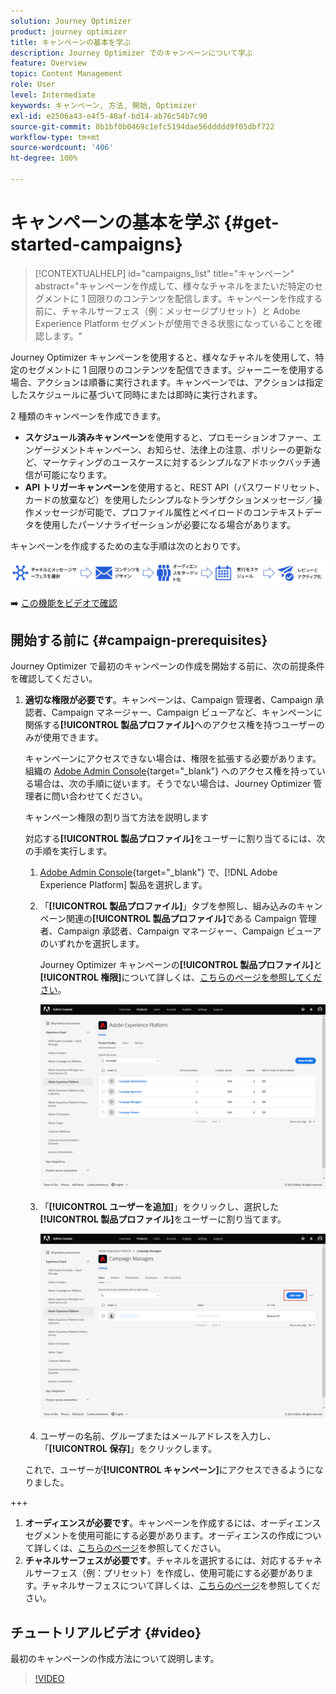 ```yaml
---
solution: Journey Optimizer
product: journey optimizer
title: キャンペーンの基本を学ぶ
description: Journey Optimizer でのキャンペーンについて学ぶ
feature: Overview
topic: Content Management
role: User
level: Intermediate
keywords: キャンペーン, 方法, 開始, Optimizer
exl-id: e2506a43-e4f5-48af-bd14-ab76c54b7c90
source-git-commit: 8b1bf0b0469c1efc5194dae56ddddd9f05dbf722
workflow-type: tm+mt
source-wordcount: '406'
ht-degree: 100%

---
```


# キャンペーンの基本を学ぶ {#get-started-campaigns}

>[!CONTEXTUALHELP]
>id="campaigns_list"
>title="キャンペーン"
>abstract="キャンペーンを作成して、様々なチャネルをまたいだ特定のセグメントに 1 回限りのコンテンツを配信します。キャンペーンを作成する前に、チャネルサーフェス（例：メッセージプリセット）と Adobe Experience Platform セグメントが使用できる状態になっていることを確認します。"

Journey Optimizer キャンペーンを使用すると、様々なチャネルを使用して、特定のセグメントに 1 回限りのコンテンツを配信できます。ジャーニーを使用する場合、アクションは順番に実行されます。キャンペーンでは、アクションは指定したスケジュールに基づいて同時にまたは即時に実行されます。

2 種類のキャンペーンを作成できます。

* **スケジュール済みキャンペーン**&#x200B;を使用すると、プロモーションオファー、エンゲージメントキャンペーン、お知らせ、法律上の注意、ポリシーの更新など、マーケティングのユースケースに対するシンプルなアドホックバッチ通信が可能になります。
* **API トリガーキャンペーン**&#x200B;を使用すると、REST API（パスワードリセット、カードの放棄など）を使用したシンプルなトランザクションメッセージ／操作メッセージが可能で、プロファイル属性とペイロードのコンテキストデータを使用したパーソナライゼーションが必要になる場合があります。

キャンペーンを作成するための主な手順は次のとおりです。

![](assets/create-campaign-process.png)

➡️ [この機能をビデオで確認](#video)

## 開始する前に {#campaign-prerequisites}

Journey Optimizer で最初のキャンペーンの作成を開始する前に、次の前提条件を確認してください。

1. **適切な権限が必要です**。キャンペーンは、Campaign 管理者、Campaign 承認者、Campaign マネージャー、Campaign ビューアなど、キャンペーンに関係する&#x200B;**[!UICONTROL 製品プロファイル]**&#x200B;へのアクセス権を持つユーザーのみが使用できます。

   キャンペーンにアクセスできない場合は、権限を拡張する必要があります。組織の [Adobe Admin Console](https://adminconsole.adobe.com/){target="_blank"} へのアクセス権を持っている場合は、次の手順に従います。そうでない場合は、Journey Optimizer 管理者に問い合わせてください。

   キャンペーン権限の割り当て方法を説明します

   対応する&#x200B;**[!UICONTROL 製品プロファイル]**&#x200B;をユーザーに割り当てるには、次の手順を実行します。

   1. [Adobe Admin Console](https://adminconsole.adobe.com/){target="_blank"} で、[!DNL Adobe Experience Platform] 製品を選択します。

   1. 「**[!UICONTROL 製品プロファイル]**」タブを参照し、組み込みのキャンペーン関連の&#x200B;**[!UICONTROL 製品プロファイル]**&#x200B;である Campaign 管理者、Campaign 承認者、Campaign マネージャー、Campaign ビューアのいずれかを選択します。

      Journey Optimizer キャンペーンの&#x200B;**[!UICONTROL 製品プロファイル]**&#x200B;と&#x200B;**[!UICONTROL 権限]**&#x200B;について詳しくは、[こちらのページを参照してください](../administration/ootb-product-profiles.md)。

      ![](assets/do-not-localize/admin_1.png)

   1. 「**[!UICONTROL ユーザーを追加]**」をクリックし、選択した&#x200B;**[!UICONTROL 製品プロファイル]**&#x200B;をユーザーに割り当てます。

      ![](assets/do-not-localize/admin_2.png)

   1. ユーザーの名前、グループまたはメールアドレスを入力し、「**[!UICONTROL 保存]**」をクリックします。

   これで、ユーザーが&#x200B;**[!UICONTROL キャンペーン]**&#x200B;にアクセスできるようになりました。

+++

1. **オーディエンスが必要です**。キャンペーンを作成するには、オーディエンスセグメントを使用可能にする必要があります。オーディエンスの作成について詳しくは、[こちらのページ](../segment/about-segments.md)を参照してください。
1. **チャネルサーフェスが必要です**。チャネルを選択するには、対応するチャネルサーフェス（例：プリセット）を作成し、使用可能にする必要があります。チャネルサーフェスについて詳しくは、[こちらのページ](../configuration/channel-surfaces.md)を参照してください。

## チュートリアルビデオ {#video}

最初のキャンペーンの作成方法について説明します。

>[!VIDEO](https://video.tv.adobe.com/v/346680?quality=12)
